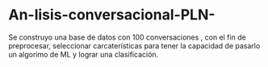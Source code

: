 # An-lisis-conversacional-PLN-
Se construyo una base de datos con 100 conversaciones , con el fin de preprocesar, seleccionar carcaterísticas para  tener la capacidad de pasarlo un algorimo de ML y lograr una clasificación.
